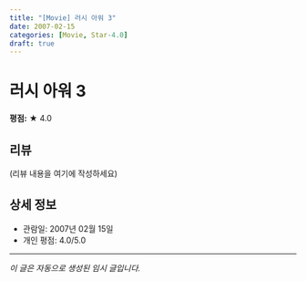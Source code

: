```yaml
---
title: "[Movie] 러시 아워 3"
date: 2007-02-15
categories: [Movie, Star-4.0]
draft: true
---
```


# 러시 아워 3

**평점:** ★ 4.0

## 리뷰

(리뷰 내용을 여기에 작성하세요)

## 상세 정보

- 관람일: 2007년 02월 15일
- 개인 평점: 4.0/5.0

---

*이 글은 자동으로 생성된 임시 글입니다.*
